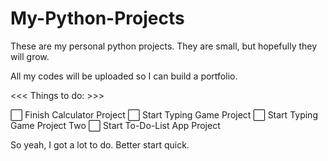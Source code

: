 # My-Python-Projects
These are my personal python projects. They are small, but hopefully they will grow.

All my codes will be uploaded so I can build a portfolio.

<<< Things to do: >>>

⬜ Finish Calculator Project
⬜ Start Typing Game Project
⬜ Start Typing Game Project Two
⬜ Start To-Do-List App Project

So yeah, I got a lot to do. Better start quick.
